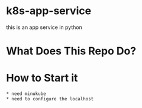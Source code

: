# k8s-app-service
this is an app service in python


# What Does This Repo Do?



# How to Start it
    * need minukube
    * need to configure the localhost


# 
